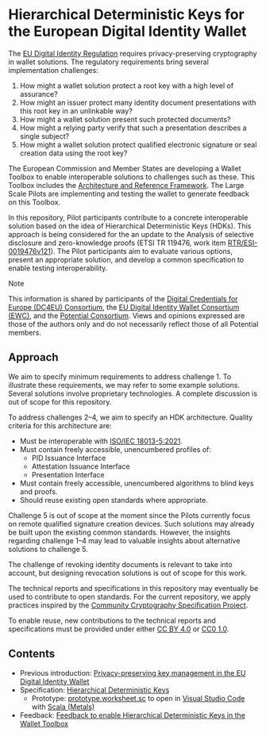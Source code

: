# Hierarchical Deterministic Keys for the European Digital Identity Wallet

The [EU Digital Identity Regulation](https://eur-lex.europa.eu/eli/reg/2024/1183/oj) requires privacy-preserving cryptography in wallet solutions. The regulatory requirements bring several implementation challenges:

1. How might a wallet solution protect a root key with a high level of assurance?
2. How might an issuer protect many identity document presentations with this root key in an unlinkable way?
3. How might a wallet solution present such protected documents?
4. How might a relying party verify that such a presentation describes a single subject?
5. How might a wallet solution protect qualified electronic signature or seal creation data using the root key?

The European Commission and Member States are developing a Wallet Toolbox to enable interoperable solutions to challenges such as these. This Toolbox includes the [Architecture and Reference Framework](https://eu-digital-identity-wallet.github.io/eudi-doc-architecture-and-reference-framework/latest/arf/). The Large Scale Pilots are implementing and testing the wallet to generate feedback on this Toolbox.

In this repository, Pilot participants contribute to a concrete interoperable solution based on the idea of Hierarchical Deterministic Keys (HDKs). This approach is being considered for the an update to the Analysis of selective disclosure and zero-knowledge proofs (ETSI TR 119476, work item [RTR/ESI-0019476v121](https://portal.etsi.org/webapp/workprogram/Report_WorkItem.asp?WKI_ID=69479)). The Pilot participants aim to evaluate various options, present an appropriate solution, and develop a common specification to enable testing interoperability.

> [!NOTE]
> This information is shared by participants of the [Digital Credentials for Europe (DC4EU) Consortium](https://www.dc4eu.eu), the [EU Digital Identity Wallet Consortium (EWC)](https://eudiwalletconsortium.org), and the [Potential Consortium](https://www.digital-identity-wallet.eu). Views and opinions expressed are those of the authors only and do not necessarily reflect those of all Potential members.

## Approach

We aim to specify minimum requirements to address challenge 1. To illustrate these requirements, we may refer to some example solutions. Several solutions involve proprietary technologies. A complete discussion is out of scope for this repository.

To address challenges 2–4, we aim to specify an HDK architecture. Quality criteria for this architecture are:

- Must be interoperable with [ISO/IEC 18013-5:2021](https://www.iso.org/standard/69084.html).
- Must contain freely accessible, unencumbered profiles of:
  - PID Issuance Interface
  - Attestation Issuance Interface
  - Presentation Interface
- Must contain freely accessible, unencumbered algorithms to blind keys and proofs.
- Should reuse existing open standards where appropriate.

Challenge 5 is out of scope at the moment since the Pilots currently focus on remote qualified signature creation devices. Such solutions may already be built upon the existing common standards. However, the insights regarding challenge 1–4 may lead to valuable insights about alternative solutions to challenge 5.

The challenge of revoking identity documents is relevant to take into account, but designing revocation solutions is out of scope for this work.

The technical reports and specifications in this repository may eventually be used to contribute to open standards. For the current repository, we apply practices inspired by the [Community Cryptography Specification Project](https://github.com/C2SP/C2SP).

To enable reuse, new contributions to the technical reports and specifications must be provided under either [CC BY 4.0](https://creativecommons.org/licenses/by/4.0/) or [CC0 1.0](https://creativecommons.org/publicdomain/zero/1.0/).

## Contents

- Previous introduction: [Privacy-preserving key management in the EU Digital Identity Wallet](context.md)
- Specification: [Hierarchical Deterministic Keys](keys.md)
  - Prototype: [prototype.worksheet.sc](prototype.worksheet.sc) to open in [Visual Studio Code](https://code.visualstudio.com) with [Scala (Metals)](https://marketplace.visualstudio.com/items?itemName=scalameta.metals)
- Feedback: [Feedback to enable Hierarchical Deterministic Keys in the Wallet Toolbox](feedback.md)
